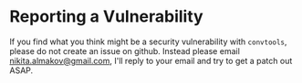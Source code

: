 # Reporting a Vulnerability

If you find what you think might be a security vulnerability with `convtools`,
please do not create an issue on github. Instead please email
nikita.almakov@gmail.com, I'll reply to your email and try to get a patch out
ASAP.
